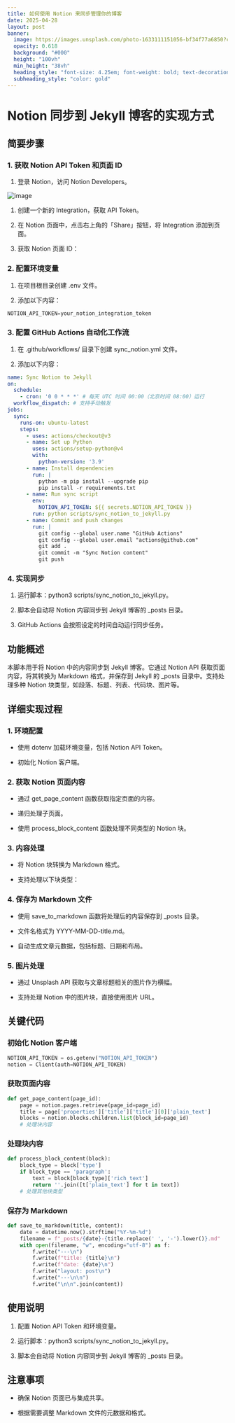 ```yaml
---
title: 如何使用 Notion 来同步管理你的博客
date: 2025-04-28
layout: post
banner:
  image: https://images.unsplash.com/photo-1633111151056-bf34f77a6850?crop=entropy&cs=tinysrgb&fit=max&fm=jpg&ixid=M3w2OTIwMzJ8MHwxfHJhbmRvbXx8fHx8fHx8fDE3NDU4MzgzOTR8&ixlib=rb-4.0.3&q=80&w=1080
  opacity: 0.618
  background: "#000"
  height: "100vh"
  min_height: "38vh"
  heading_style: "font-size: 4.25em; font-weight: bold; text-decoration: underline"
  subheading_style: "color: gold"
---
```


# Notion 同步到 Jekyll 博客的实现方式

## 简要步骤

### 1. 获取 Notion API Token 和页面 ID

1. 登录 Notion，访问 Notion Developers。

![image](https://prod-files-secure.s3.us-west-2.amazonaws.com/a7a0cc5a-89b9-4cda-8686-1fba0ca52f40/d19c1afe-dea5-4312-9333-786b0ba83054/image.png?X-Amz-Algorithm=AWS4-HMAC-SHA256&X-Amz-Content-Sha256=UNSIGNED-PAYLOAD&X-Amz-Credential=ASIAZI2LB466QUKZMM4X%2F20250428%2Fus-west-2%2Fs3%2Faws4_request&X-Amz-Date=20250428T110634Z&X-Amz-Expires=3600&X-Amz-Security-Token=IQoJb3JpZ2luX2VjENr%2F%2F%2F%2F%2F%2F%2F%2F%2F%2FwEaCXVzLXdlc3QtMiJHMEUCIElrQlMbTGayBVM7gMgMrskNONDSFKlN%2FJ6rAnpVVuKEAiEAnDR3GfkMO1Ja2pQhlRrSrMuUqIPJt0bBRSPGRBWdU1kq%2FwMIcxAAGgw2Mzc0MjMxODM4MDUiDH6sogk%2FICMYsGNGpCrcA6F2uJ%2F0vF%2BkZsgY7EjLli0ZZdtAGutQNGT36pBmsz9MrmU7lT02Ywmv2nHeaokJxn2k0orjVBLSKBym65Uuszqcwvd2sp1GAJEqDfskXR2OMwrP3uSEcJpoTyi6O%2B1sL1opDJpf78E2ae8vPuV0ZXP4VLYrvLIo%2FtZXf%2Bq9sf3DgW2BuMmh4Hl%2BMREdwdJBPHT2jBFImaO3H%2FktEm1CMDir2mXhPk0EeBJWZWevvZaJrJKjYwbQr7EMHvcYZq0B%2FcoR%2Be3aHpiZ%2BNxjOg3U0Ff6%2BRnRq4sw1yPy7Sl8he%2F023j47Qpdb38ai0O4EpP6G40tVmdV2mDHRqIz6V0nt3KQP%2B%2FDSDVpzkOz3%2FPpGKgCy%2FZhJ5m8IOUwJ5eXqMYOcoH1F24CP3UgfRQmikBeTwsUz%2FMg3LGU3zV0exLjvMSKs2FZLS47zKnsKtULLBfpxNUm%2F01AOS0b%2BW%2FRXCMMppywXC8BEGvR2Hd2NJNYJRiyz1J8klmd6c3zgxiEaDTR9ceI04SFLB316d%2FIDlvVBUZifftwZNe%2BzlUv%2BXq5nuCNAsNDzLPPz15FKR6hRWqot9gLOYl%2BycZtHFlSkBekVxBVIeUoh6jQxhiiISfAx%2Bl51y4sAFPQWOhRHcIRMLWqvcAGOqUBEeAbOQ9j9Cf8mmrQtRRVu43RW4t7M8A3NKKBjFcyVox6UofhAVGWrnCLAo6FUDefcFLJwyJjhgjwBnj8V0CDnolRv3rSwAI5zd62e7MqAuGBOfqeS7MFXRRw7zoPmjm4rt0NN%2Bn79gXnbfnVjv4jkJIPQVgq%2BO9WxjbIy9xN8XL4jLox05U2aeAt%2BTiT1KB6S2CGuczNkvamKGzgWv2nw3H62qj3&X-Amz-Signature=39b73fbc86dc742229539d31ceae0d21ce04aff7a573e223346724d4cacb0e52&X-Amz-SignedHeaders=host&x-id=GetObject)

1. 创建一个新的 Integration，获取 API Token。

1. 在 Notion 页面中，点击右上角的「Share」按钮，将 Integration 添加到页面。

1. 获取 Notion 页面 ID：


### 2. 配置环境变量

1. 在项目根目录创建 .env 文件。

1. 添加以下内容：

```javascript
NOTION_API_TOKEN=your_notion_integration_token
```

### 3. 配置 GitHub Actions 自动化工作流

1. 在 .github/workflows/ 目录下创建 sync_notion.yml 文件。

1. 添加以下内容：

```yaml
name: Sync Notion to Jekyll
on:
  schedule:
    - cron: '0 0 * * *' # 每天 UTC 时间 00:00（北京时间 08:00）运行
  workflow_dispatch: # 支持手动触发
jobs:
  sync:
    runs-on: ubuntu-latest
    steps:
      - uses: actions/checkout@v3
      - name: Set up Python
        uses: actions/setup-python@v4
        with:
          python-version: '3.9'
      - name: Install dependencies
        run: |
          python -m pip install --upgrade pip
          pip install -r requirements.txt
      - name: Run sync script
        env:
          NOTION_API_TOKEN: ${{ secrets.NOTION_API_TOKEN }}
        run: python scripts/sync_notion_to_jekyll.py
      - name: Commit and push changes
        run: |
          git config --global user.name "GitHub Actions"
          git config --global user.email "actions@github.com"
          git add .
          git commit -m "Sync Notion content"
          git push
```

### 4. 实现同步

1. 运行脚本：python3 scripts/sync_notion_to_jekyll.py。

1. 脚本会自动将 Notion 内容同步到 Jekyll 博客的 _posts 目录。

1. GitHub Actions 会按照设定的时间自动运行同步任务。

## 功能概述

本脚本用于将 Notion 中的内容同步到 Jekyll 博客。它通过 Notion API 获取页面内容，将其转换为 Markdown 格式，并保存到 Jekyll 的 _posts 目录中。支持处理多种 Notion 块类型，如段落、标题、列表、代码块、图片等。

## 详细实现过程

### 1. 环境配置

- 使用 dotenv 加载环境变量，包括 Notion API Token。

- 初始化 Notion 客户端。

### 2. 获取 Notion 页面内容

- 通过 get_page_content 函数获取指定页面的内容。

- 递归处理子页面。

- 使用 process_block_content 函数处理不同类型的 Notion 块。

### 3. 内容处理

- 将 Notion 块转换为 Markdown 格式。

- 支持处理以下块类型：


### 4. 保存为 Markdown 文件

- 使用 save_to_markdown 函数将处理后的内容保存到 _posts 目录。

- 文件名格式为 YYYY-MM-DD-title.md。

- 自动生成文章元数据，包括标题、日期和布局。

### 5. 图片处理

- 通过 Unsplash API 获取与文章标题相关的图片作为横幅。

- 支持处理 Notion 中的图片块，直接使用图片 URL。

## 关键代码

### 初始化 Notion 客户端

```python
NOTION_API_TOKEN = os.getenv("NOTION_API_TOKEN")
notion = Client(auth=NOTION_API_TOKEN)
```

### 获取页面内容

```python
def get_page_content(page_id):
    page = notion.pages.retrieve(page_id=page_id)
    title = page['properties']['title']['title'][0]['plain_text']
    blocks = notion.blocks.children.list(block_id=page_id)
    # 处理块内容
```

### 处理块内容

```python
def process_block_content(block):
    block_type = block['type']
    if block_type == 'paragraph':
        text = block[block_type]['rich_text']
        return ''.join([t['plain_text'] for t in text])
    # 处理其他块类型
```

### 保存为 Markdown

```python
def save_to_markdown(title, content):
    date = datetime.now().strftime("%Y-%m-%d")
    filename = f"_posts/{date}-{title.replace(' ', '-').lower()}.md"
    with open(filename, "w", encoding="utf-8") as f:
        f.write("---\n")
        f.write(f"title: {title}\n")
        f.write(f"date: {date}\n")
        f.write("layout: post\n")
        f.write("---\n\n")
        f.write("\n\n".join(content))
```

## 使用说明

1. 配置 Notion API Token 和环境变量。

1. 运行脚本：python3 scripts/sync_notion_to_jekyll.py。

1. 脚本会自动将 Notion 内容同步到 Jekyll 博客的 _posts 目录。

## 注意事项

- 确保 Notion 页面已与集成共享。

- 根据需要调整 Markdown 文件的元数据和格式。